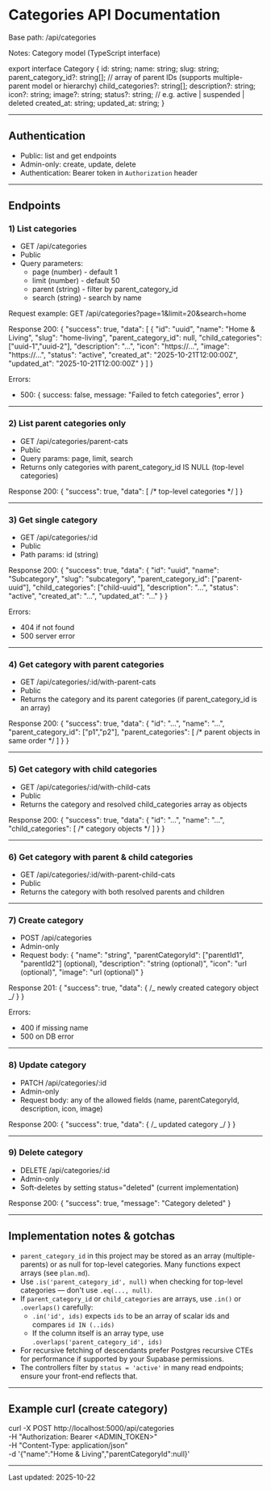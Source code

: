 # Categories API Documentation

Base path: /api/categories

Notes: Category model (TypeScript interface)

export interface Category {
id: string;
name: string;
slug: string;
parent_category_id?: string[]; // array of parent IDs (supports multiple-parent model or hierarchy)
child_categories?: string[];
description?: string;
icon?: string;
image?: string;
status?: string; // e.g. active | suspended | deleted
created_at: string;
updated_at: string;
}

---

## Authentication

- Public: list and get endpoints
- Admin-only: create, update, delete
- Authentication: Bearer token in `Authorization` header

---

## Endpoints

### 1) List categories

- GET /api/categories
- Public
- Query parameters:
  - page (number) - default 1
  - limit (number) - default 50
  - parent (string) - filter by parent_category_id
  - search (string) - search by name

Request example:
GET /api/categories?page=1&limit=20&search=home

Response 200:
{
"success": true,
"data": [
{
"id": "uuid",
"name": "Home & Living",
"slug": "home-living",
"parent_category_id": null,
"child_categories": ["uuid-1","uuid-2"],
"description": "...",
"icon": "https://...",
"image": "https://...",
"status": "active",
"created_at": "2025-10-21T12:00:00Z",
"updated_at": "2025-10-21T12:00:00Z"
}
]
}

Errors:

- 500: { success: false, message: "Failed to fetch categories", error }

---

### 2) List parent categories only

- GET /api/categories/parent-cats
- Public
- Query params: page, limit, search
- Returns only categories with parent_category_id IS NULL (top-level categories)

Response 200:
{
"success": true,
"data": [ /* top-level categories */ ]
}

---

### 3) Get single category

- GET /api/categories/:id
- Public
- Path params: id (string)

Response 200:
{
"success": true,
"data": {
"id": "uuid",
"name": "Subcategory",
"slug": "subcategory",
"parent_category_id": ["parent-uuid"],
"child_categories": ["child-uuid"],
"description": "...",
"status": "active",
"created_at": "...",
"updated_at": "..."
}
}

Errors:

- 404 if not found
- 500 server error

---

### 4) Get category with parent categories

- GET /api/categories/:id/with-parent-cats
- Public
- Returns the category and its parent categories (if parent_category_id is an array)

Response 200:
{
"success": true,
"data": {
"id": "...",
"name": "...",
"parent_category_id": ["p1","p2"],
"parent_categories": [ /* parent objects in same order */ ]
}
}

---

### 5) Get category with child categories

- GET /api/categories/:id/with-child-cats
- Public
- Returns the category and resolved child_categories array as objects

Response 200:
{
"success": true,
"data": {
"id": "...",
"name": "...",
"child_categories": [ /* category objects */ ]
}
}

---

### 6) Get category with parent & child categories

- GET /api/categories/:id/with-parent-child-cats
- Public
- Returns the category with both resolved parents and children

---

### 7) Create category

- POST /api/categories
- Admin-only
- Request body:
  {
  "name": "string",
  "parentCategoryId": ["parentId1", "parentId2"] (optional),
  "description": "string (optional)",
  "icon": "url (optional)",
  "image": "url (optional)"
  }

Response 201:
{
"success": true,
"data": { /_ newly created category object _/ }
}

Errors:

- 400 if missing name
- 500 on DB error

---

### 8) Update category

- PATCH /api/categories/:id
- Admin-only
- Request body: any of the allowed fields (name, parentCategoryId, description, icon, image)

Response 200:
{
"success": true,
"data": { /_ updated category _/ }
}

---

### 9) Delete category

- DELETE /api/categories/:id
- Admin-only
- Soft-deletes by setting status="deleted" (current implementation)

Response 200:
{ "success": true, "message": "Category deleted" }

---

## Implementation notes & gotchas

- `parent_category_id` in this project may be stored as an array (multiple-parents) or as null for top-level categories. Many functions expect arrays (see `plan.md`).
- Use `.is('parent_category_id', null)` when checking for top-level categories — don't use `.eq(..., null)`.
- If `parent_category_id` or `child_categories` are arrays, use `.in()` or `.overlaps()` carefully:
  - `.in('id', ids)` expects `ids` to be an array of scalar ids and compares `id IN (..ids)`
  - If the column itself is an array type, use `.overlaps('parent_category_id', ids)`
- For recursive fetching of descendants prefer Postgres recursive CTEs for performance if supported by your Supabase permissions.
- The controllers filter by `status = 'active'` in many read endpoints; ensure your front-end reflects that.

---

## Example curl (create category)

curl -X POST http://localhost:5000/api/categories \
 -H "Authorization: Bearer <ADMIN_TOKEN>" \
 -H "Content-Type: application/json" \
 -d '{"name":"Home & Living","parentCategoryId":null}'

---

Last updated: 2025-10-22
